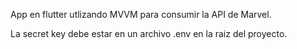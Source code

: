 App en flutter utlizando MVVM para consumir la API de Marvel.

La secret key debe estar en un archivo .env en la raiz del proyecto.
